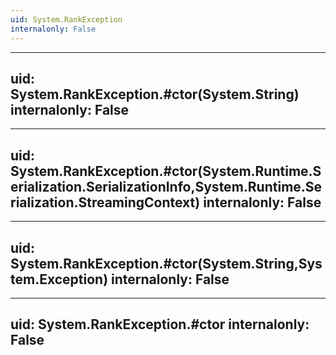 ```yaml
---
uid: System.RankException
internalonly: False
---
```


---
uid: System.RankException.#ctor(System.String)
internalonly: False
---

---
uid: System.RankException.#ctor(System.Runtime.Serialization.SerializationInfo,System.Runtime.Serialization.StreamingContext)
internalonly: False
---

---
uid: System.RankException.#ctor(System.String,System.Exception)
internalonly: False
---

---
uid: System.RankException.#ctor
internalonly: False
---
